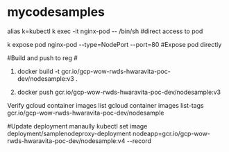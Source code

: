 # mycodesamples

alias k=kubectl
k exec -it nginx-pod -- /bin/sh #direct access to pod

k expose pod nginx-pod --type=NodePort --port=80 #Expose pod directly 

#Build and push to reg #

1) docker build -t gcr.io/gcp-wow-rwds-hwaravita-poc-dev/nodesample:v3 .

2) docker push gcr.io/gcp-wow-rwds-hwaravita-poc-dev/nodesample:v3

Verify
gcloud container images list
gcloud container images list-tags gcr.io/gcp-wow-rwds-hwaravita-poc-dev/nodesample

#Update deployment manaully
kubectl set image deployment/samplenodeproxy-deployment nodeapp=gcr.io/gcp-wow-rwds-hwaravita-poc-dev/nodesample:v4 --record